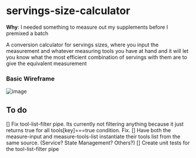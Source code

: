 # servings-size-calculator

**Why**: I needed something to measure out my supplements before I premixed a batch

A conversion calculator for servings sizes, where you input the measurement and whatever measuring tools you have at hand and it will let you know what the most efficient combination of servings with them are to give the equivalent measurement

### Basic Wireframe
![image](https://user-images.githubusercontent.com/58574404/205774665-33d75532-0e3c-4f2d-87cb-769ab4de5ac2.png)

## To do
[] Fix tool-list-filter pipe. Its currently not filtering anything because it just returns true for all tools[key]===true condition. Fix.
[] Have both the measure-input and measure-tools-list instantiate their tools list from the same source. (Service? State Management? Others?)
[] Create unit tests for the tool-list-filter pipe